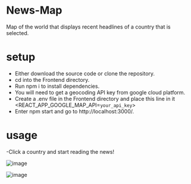 # News-Map

Map of the world that displays recent headlines of a country that is selected.


# setup

- Either download the source code or clone the repository.
- cd into the Frontend directory.
- Run npm i to install dependencies.
- You will need to get a geocoding API key from google cloud platform.
- Create a .env file in the Frontend directory and place this line in it <REACT_APP_GOOGLE_MAP_API=`your_api_key`> 
- Enter npm start and go to http://localhost:3000/.

# usage

-Click a country and start reading the news!

![image](https://user-images.githubusercontent.com/66486863/132235510-a41c241c-9108-4517-843a-dc2c5721573e.png)

![image](https://user-images.githubusercontent.com/66486863/132236629-8c412fe9-7075-401d-93ac-8ee29dd9ecdb.png)

